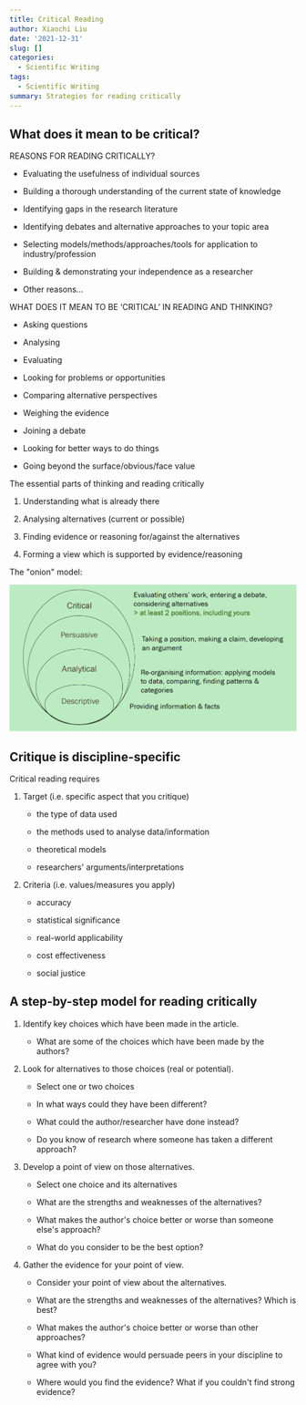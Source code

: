 ```yaml
---
title: Critical Reading
author: Xiaochi Liu
date: '2021-12-31'
slug: []
categories:
  - Scientific Writing
tags:
  - Scientific Writing
summary: Strategies for reading critically
---
```



## What does it mean to be critical?

REASONS FOR READING CRITICALLY?
* Evaluating the usefulness of individual sources

* Building a thorough understanding of the current state of knowledge

* Identifying gaps in the research literature

* Identifying debates and alternative approaches to your topic area

* Selecting models/methods/approaches/tools for application to industry/profession

* Building & demonstrating your independence as a researcher

* Other reasons...



WHAT DOES IT MEAN TO BE ‘CRITICAL’ IN READING AND THINKING?
* Asking questions

* Analysing

* Evaluating

* Looking for problems or opportunities

* Comparing alternative perspectives

* Weighing the evidence

* Joining a debate

* Looking for better ways to do things

* Going beyond the surface/obvious/face value


The essential parts of thinking and reading critically
1. Understanding what is already there

2. Analysing alternatives (current or possible)

3. Finding evidence or reasoning for/against the alternatives

4. Forming a view which is supported by evidence/reasoning


The "onion" model:

<img src="the onion model.png" width="834" />


## Critique is discipline-specific

Critical reading requires
1. Target (i.e. specific aspect that you critique)
    * the type of data used
    
    * the methods used to analyse data/information
    
    * theoretical models
    
    * researchers' arguments/interpretations

2. Criteria (i.e. values/measures you apply)
    * accuracy
    
    * statistical significance
    
    * real-world applicability
    
    * cost effectiveness
    
    * social justice
    

## A step-by-step model for reading critically

1. Identify key choices which have been made in the article.
    * What are some of the choices which have been made by the authors?

2. Look for alternatives to those choices (real or potential).
    * Select one or two choices
    
    * In what ways could they have been different?
    
    * What could the author/researcher have done instead?
    
    * Do you know of research where someone has taken a different approach?
    

3. Develop a point of view on those alternatives.
    * Select one choice and its alternatives
    
    * What are the strengths and weaknesses of the alternatives?
    
    * What makes the author's choice better or worse than someone else's approach?
    
    * What do you consider to be the best option?

4. Gather the evidence for your point of view.
    * Consider your point of view about the alternatives.
    
    * What are the strengths and weaknesses of the alternatives? Which is best?
    
    * What makes the author's choice better or worse than other approaches?
    
    * What kind of evidence would persuade peers in your discipline to agree with you?
    
    * Where would you find the evidence? What if you couldn't find strong evidence?



